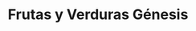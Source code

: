 ---
title: "Frutas y Verduras Génesis"
url: /tlalnepantla/frutas-y-verduras-genesis/
shop: Gemüse & Obst
---